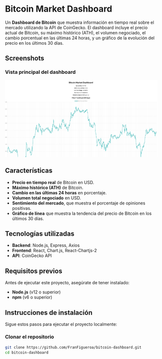 # Bitcoin Market Dashboard

Un **Dashboard de Bitcoin** que muestra información en tiempo real sobre el mercado utilizando la API de CoinGecko. El dashboard incluye el precio actual de Bitcoin, su máximo histórico (ATH), el volumen negociado, el cambio porcentual en las últimas 24 horas, y un gráfico de la evolución del precio en los últimos 30 días.

## Screenshots

### Vista principal del dashboard
![Bitcoin Dashboard](./assets/Screenshot.png)

## Características

- **Precio en tiempo real** de Bitcoin en USD.
- **Máximo histórico (ATH)** de Bitcoin.
- **Cambio en las últimas 24 horas** en porcentaje.
- **Volumen total negociado** en USD.
- **Sentimiento del mercado**, que muestra el porcentaje de opiniones positivas.
- **Gráfico de línea** que muestra la tendencia del precio de Bitcoin en los últimos 30 días.

## Tecnologías utilizadas

- **Backend**: Node.js, Express, Axios
- **Frontend**: React, Chart.js, React-Chartjs-2
- **API**: CoinGecko API

## Requisitos previos

Antes de ejecutar este proyecto, asegúrate de tener instalado:

- **Node.js** (v12 o superior)
- **npm** (v6 o superior)

## Instrucciones de instalación

Sigue estos pasos para ejecutar el proyecto localmente:

### Clonar el repositorio

```bash
git clone https://github.com/FranFigueroa/bitcoin-dashboard.git
cd bitcoin-dashboard

